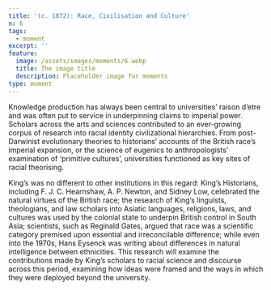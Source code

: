 ```yaml
---
title: '(c. 1872): Race, Civilisation and Culture'
n: 6
tags:
  - moment
excerpt: ''
feature:
  image: /assets/images/moments/6.webp
  title: The image title
  description: Placeholder image for moments
type: moment
---
```


Knowledge production has always been central to universities’ raison d’etre and was often put to service in underpinning claims to imperial power. Scholars across the arts and sciences contributed to an ever-growing corpus of research into racial identity civilizational hierarchies. From post-Darwinist evolutionary theories to historians’ accounts of the British race’s imperial expansion, or the science of eugenics to anthropologists’ examination of ‘primitive cultures’, universities functioned as key sites of racial theorising.

King’s was no different to other institutions in this regard: King’s Historians, including F. J. C. Hearnshaw, A. P. Newton, and Sidney Low, celebrated the natural virtues of the British race; the research of King’s linguists, theologians, and law scholars into Asiatic languages, religions, laws, and cultures was used by the colonial state to underpin British control in South Asia; scientists, such as Reginald Gates, argued that race was a scientific category premised upon essential and irreconcilable difference; while even into the 1970s, Hans Eysenck was writing about differences in natural intelligence between ethnicities. This research will examine the contributions made by King’s scholars to racial science and discourse across this period, examining how ideas were framed and the ways in which they were deployed beyond the university.
